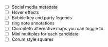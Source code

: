 - [ ] Social media metadata
- [ ] Hover effects
- [ ] Bubble key and party legends
- [ ] ring note annotations
- [ ] Cloropleth alternative maps you can toggle to
- [ ] Mini multiples for each candidate
- [ ] Corum style squares
